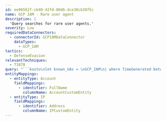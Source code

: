 ```yaml
---
id: ee96562f-cb40-42fd-80d6-dce38cb38f5c
name: GCP IAM - Rare user agent
description: |
  'Query searches for rare user agents.'
severity: Low
requiredDataConnectors:
  - connectorId: GCPIAMDataConnector
    dataTypes:
      - GCP_IAM
tactics:
  - DefenseEvasion
relevantTechniques:
  - T1078
query: "```kusto\nlet known_UAs = \nGCP_IAM\n| where TimeGenerated between (ago(30d) .. (1d))\n| where isnotempty(HttpUserAgentOriginal)\n| summarize makeset(HttpUserAgentOriginal);\nGCP_IAM\n| where TimeGenerated > ago(24h)\n| where isnotempty(HttpUserAgentOriginal)\n| where HttpUserAgentOriginal !in~ (known_UAs)\n| extend timestamp = TimeGenerated, AccountCustomEntity = PayloadRequestAccountId, IPCustomEntity = SrcIpAddr\n```"
entityMappings:
  - entityType: Account
    fieldMappings:
      - identifier: FullName
        columnName: AccountCustomEntity
  - entityType: IP
    fieldMappings:
      - identifier: Address
        columnName: IPCustomEntity
---
```



